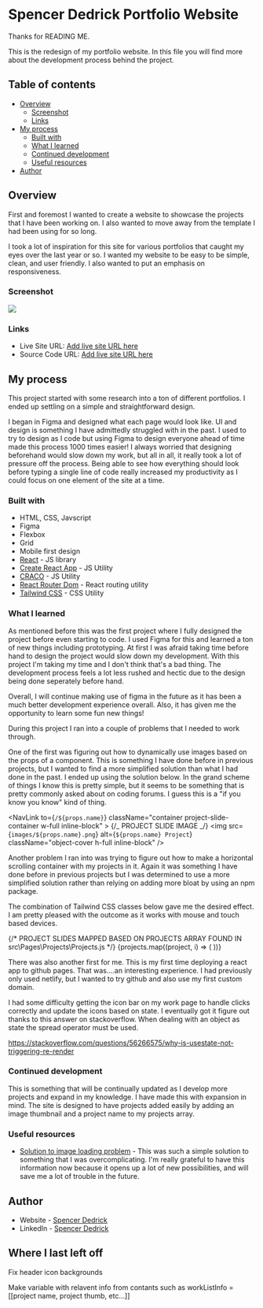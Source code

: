 # Spencer Dedrick Portfolio Website

Thanks for READING ME.

This is the redesign of my portfolio website. In this file you will find more about the development process behind the project.

## Table of contents

- [Overview](#overview)
  - [Screenshot](#screenshot)
  - [Links](#links)
- [My process](#my-process)
  - [Built with](#built-with)
  - [What I learned](#what-i-learned)
  - [Continued development](#continued-development)
  - [Useful resources](#useful-resources)
- [Author](#author)

## Overview

First and foremost I wanted to create a website to showcase the projects that I have been working on. I also wanted to move away from the template I had been using for so long.

I took a lot of inspiration for this site for various portfolios that caught my eyes over the last year or so. I wanted my website to be easy to be simple, clean, and user friendly. I also wanted to put an emphasis on responsiveness.

### Screenshot

![](./design/Calculator-Desktop.png)

### Links

- Live Site URL: [Add live site URL here](https://your-live-site-url.com)
- Source Code URL: [Add live site URL here](https://your-live-site-url.com)

## My process

This project started with some research into a ton of different portfolios. I ended up settling on a simple and straightforward design.

I began in Figma and designed what each page would look like. UI and design is something I have admittedly struggled with in the past. I used to try to design as I code but using Figma to design everyone ahead of time made this process 1000 times easier! I always worried that designing beforehand would slow down my work, but all in all, it really took a lot of pressure off the process. Being able to see how everything should look before typing a single line of code really increased my productivity as I could focus on one element of the site at a time.

### Built with

- HTML, CSS, Javscript
- Figma
- Flexbox
- Grid
- Mobile first design
- [React](https://reactjs.org/) - JS library
- [Create React App](https://create-react-app.dev/) - JS Utility
- [CRACO](https://github.com/gsoft-inc/craco) - JS Utility
- [React Router Dom](https://github.com/remix-run/react-router#readme) - React routing utility
- [Tailwind CSS](https://tailwindcss.com/) - CSS Utility

### What I learned

As mentioned before this was the first project where I fully designed the project before even starting to code. I used Figma for this and learned a ton of new things including prototyping. At first I was afraid taking time before hand to design the project would slow down my development. With this project I'm taking my time and I don't think that's a bad thing. The development process feels a lot less rushed and hectic due to the design being done seperately before hand.

Overall, I will continue making use of figma in the future as it has been a much better development experience overall. Also, it has given me the opportunity to learn some fun new things!

During this project I ran into a couple of problems that I needed to work through.

One of the first was figuring out how to dynamically use images based on the props of a component.
This is something I have done before in previous projects, but I wanted to find a more simplified solution than what I had done in the past. I ended up using the solution below. In the grand scheme of things I know this is pretty simple, but it seems to be something that is pretty commonly asked about on coding forums. I guess this is a "if you know you know" kind of thing.

<NavLink
to={`/${props.name}`}
className="container project-slide-container w-full inline-block" >
{/_ PROJECT SLIDE IMAGE _/}
<img
src={`images/${props.name}.png`}
alt={`${props.name} Project`}
className="object-cover h-full inline-block"
/>
</NavLink>

Another problem I ran into was trying to figure out how to make a horizontal scrolling container with my projects in it. Again it was something I have done before in previous projects but I was determined to use a more simplified solution rather than relying on adding more bloat by using an npm package.

The combination of Tailwind CSS classes below gave me the desired effect. I am pretty pleased with the outcome as it works with mouse and touch based devices.

<div className=" overflow-x-scroll overflow-y-hidden project-slider whitespace-nowrap inline-block space-x-6 mb-5">
      {/* PROJECT SLIDES MAPPED BASED ON PROJECTS ARRAY FOUND IN src\Pages\Projects\Projects.js */}
      {projects.map((project, i) => (
        <ProjectSlide name={project}></ProjectSlide>
      ))}
    </div>

There was also another first for me. This is my first time deploying a react app to github pages. That was....an interesting experience. I had previously only used netlify, but I wanted to try github and also use my first custom domain.

I had some difficulty getting the icon bar on my work page to handle clicks correctly and update the icons based on state. I eventually got it figure out thanks to this answer on stackoverflow. When dealing with an object as state the spread operator must be used.

https://stackoverflow.com/questions/56266575/why-is-usestate-not-triggering-re-render

### Continued development

This is something that will be continually updated as I develop more projects and expand in my knowledge. I have made this with expansion in mind. The site is designed to have projects added easily by adding an image thumbnail and a project name to my projects array.

### Useful resources

- [Solution to image loading problem](https://stackoverflow.com/questions/47196800/reactjs-and-images-in-public-folder) - This was such a simple solution to something that I was overcomplicating. I'm really grateful to have this information now because it opens up a lot of new possibilities, and will save me a lot of trouble in the future.

## Author

- Website - [Spencer Dedrick](https://spencerdedrick.com/)
- LinkedIn - [Spencer Dedrick](https://www.linkedin.com/in/spencer-dedrick/)

## Where I last left off

Fix header icon backgrounds

Make variable with relavent info from contants such as workListInfo = [[project name, project thumb, etc...]]
